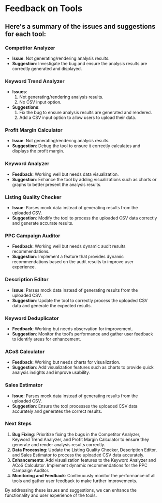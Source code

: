 # Feedback on Tools

## Here's a summary of the issues and suggestions for each tool:

### Competitor Analyzer
- **Issue**: Not generating/rendering analysis results.
- **Suggestion**: Investigate the bug and ensure the analysis results are correctly generated and displayed.

### Keyword Trend Analyzer
- **Issues**:
  1. Not generating/rendering analysis results.
  2. No CSV input option.
- **Suggestions**:
  1. Fix the bug to ensure analysis results are generated and rendered.
  2. Add a CSV input option to allow users to upload their data.

### Profit Margin Calculator
- **Issue**: Not generating/rendering analysis results.
- **Suggestion**: Debug the tool to ensure it correctly calculates and displays the profit margin.

### Keyword Analyzer
- **Feedback**: Working well but needs data visualization.
- **Suggestion**: Enhance the tool by adding visualizations such as charts or graphs to better present the analysis results.

### Listing Quality Checker
- **Issue**: Parses mock data instead of generating results from the uploaded CSV.
- **Suggestion**: Modify the tool to process the uploaded CSV data correctly and generate accurate results.

### PPC Campaign Auditor
- **Feedback**: Working well but needs dynamic audit results recommendations.
- **Suggestion**: Implement a feature that provides dynamic recommendations based on the audit results to improve user experience.

### Description Editor
- **Issue**: Parses mock data instead of generating results from the uploaded CSV.
- **Suggestion**: Update the tool to correctly process the uploaded CSV data and generate the expected results.

### Keyword Deduplicator
- **Feedback**: Working but needs observation for improvement.
- **Suggestion**: Monitor the tool's performance and gather user feedback to identify areas for enhancement.

### ACoS Calculator
- **Feedback**: Working but needs charts for visualization.
- **Suggestion**: Add visualization features such as charts to provide quick analysis insights and improve usability.

### Sales Estimator
- **Issue**: Parses mock data instead of generating results from the uploaded CSV.
- **Suggestion**: Ensure the tool processes the uploaded CSV data accurately and generates the correct results.

### Next Steps
1. **Bug Fixing**: Prioritize fixing the bugs in the Competitor Analyzer, Keyword Trend Analyzer, and Profit Margin Calculator to ensure they generate and render analysis results correctly.
2. **Data Processing**: Update the Listing Quality Checker, Description Editor, and Sales Estimator to process the uploaded CSV data accurately.
3. **Enhancements**: Add visualization features to the Keyword Analyzer and ACoS Calculator. Implement dynamic recommendations for the PPC Campaign Auditor.
4. **Monitoring and Feedback**: Continuously monitor the performance of all tools and gather user feedback to make further improvements.

By addressing these issues and suggestions, we can enhance the functionality and user experience of the tools.